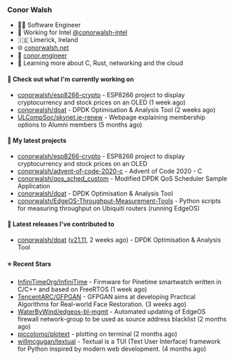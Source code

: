 ### Conor Walsh
- 👷‍♂️ Software Engineer
- 🏢 Working for Intel [@conorwalsh-intel](https://github.com/conorwalsh-intel)
- 🇮🇪 Limerick, Ireland
- 🌐 [conorwalsh.net](https://conorwalsh.net)
- 📙 [conor.engineer](https://conor.engineer)
- 🌱 Learning more about C, Rust, networking and the cloud

#### 🔨 Check out what I'm currently working on

- [conorwalsh/esp8266-crypto](https://github.com/conorwalsh/esp8266-crypto) - ESP8266 project to display cryptocurrency and stock prices on an OLED (1 week ago)
- [conorwalsh/doat](https://github.com/conorwalsh/doat) - DPDK Optimisation &amp; Analysis Tool (2 weeks ago)
- [ULCompSoc/skynet.ie-renew](https://github.com/ULCompSoc/skynet.ie-renew) - Webpage explaining membership options to Alumni members (5 months ago)

#### 🌱 My latest projects

- [conorwalsh/esp8266-crypto](https://github.com/conorwalsh/esp8266-crypto) - ESP8266 project to display cryptocurrency and stock prices on an OLED
- [conorwalsh/advent-of-code-2020-c](https://github.com/conorwalsh/advent-of-code-2020-c) - Advent of Code 2020 - C
- [conorwalsh/qos_sched_custom](https://github.com/conorwalsh/qos_sched_custom) - Modified DPDK QoS Scheduler Sample Application
- [conorwalsh/doat](https://github.com/conorwalsh/doat) - DPDK Optimisation &amp; Analysis Tool
- [conorwalsh/EdgeOS-Throughput-Measurement-Tools](https://github.com/conorwalsh/EdgeOS-Throughput-Measurement-Tools) - Python scripts for measuring throughput on Ubiquiti routers (running EdgeOS)

#### 🔭 Latest releases I've contributed to

- [conorwalsh/doat](https://github.com/conorwalsh/doat) ([v21.11](https://github.com/conorwalsh/doat/releases/tag/v21.11), 2 weeks ago) - DPDK Optimisation &amp; Analysis Tool

#### ⭐ Recent Stars

- [InfiniTimeOrg/InfiniTime](https://github.com/InfiniTimeOrg/InfiniTime) - Firmware for Pinetime smartwatch written in C/C&#43;&#43; and based on FreeRTOS (1 week ago)
- [TencentARC/GFPGAN](https://github.com/TencentARC/GFPGAN) - GFPGAN aims at developing Practical Algorithms for Real-world Face Restoration. (3 weeks ago)
- [WaterByWind/edgeos-bl-mgmt](https://github.com/WaterByWind/edgeos-bl-mgmt) - Automated updating of EdgeOS firewall network-group to be used as source address blacklist (2 months ago)
- [piccolomo/plotext](https://github.com/piccolomo/plotext) - plotting on terminal (2 months ago)
- [willmcgugan/textual](https://github.com/willmcgugan/textual) - Textual is a TUI (Text User Interface) framework for Python inspired by modern web development. (4 months ago)
